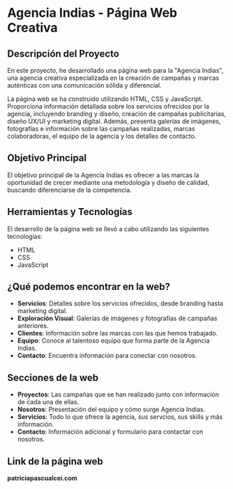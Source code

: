 # Agencia Indias - Página Web Creativa

## Descripción del Proyecto

En este proyecto, he desarrollado una página web para la "Agencia Indias", una agencia creativa especializada en la creación de campañas y marcas auténticas con una comunicación sólida y diferencial.

La página web se ha construido utilizando HTML, CSS y JavaScript. Proporciona información detallada sobre los servicios ofrecidos por la agencia, incluyendo branding y diseño, creación de campañas publicitarias, diseño UX/UI y marketing digital. Además, presenta galerías de imágenes, fotografías e información sobre las campañas realizadas, marcas colaboradoras, el equipo de la agencia y los detalles de contacto.

## Objetivo Principal

El objetivo principal de la Agencia Indias es ofrecer a las marcas la oportunidad de crecer mediante una metodología y diseño de calidad, buscando diferenciarse de la competencia.

## Herramientas y Tecnologías

El desarrollo de la página web se llevó a cabo utilizando las siguientes tecnologías:

- HTML
- CSS
- JavaScript

## ¿Qué podemos encontrar en la web?

- **Servicios**: Detalles sobre los servicios ofrecidos, desde branding hasta marketing digital.
- **Exploración Visual**: Galerías de imágenes y fotografías de campañas anteriores.
- **Clientes**: Información sobre las marcas con las que hemos trabajado.
- **Equipo**: Conoce al talentoso equipo que forma parte de la Agencia Indias.
- **Contacto**: Encuentra información para conectar con nosotros.

## Secciones de la web

- **Proyectos**: Las campañas que se han realizado junto con información de cada una de ellas.
- **Nosotros**: Presentación del equipo y cómo surge Agencia Indias.
- **Servicios**: Todo lo que ofrece la agencia, sus servcios, sus skills y más información.
- **Contacto**: Información adicional y formulario para contactar con nosotros. 

## Link de la página web

**patriciapascualcei.com**
